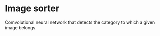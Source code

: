 # Image sorter
Comvolutional neural network that detects the category to which a given image belongs.
